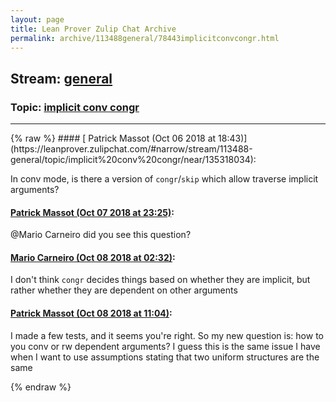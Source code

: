 ```yaml
---
layout: page
title: Lean Prover Zulip Chat Archive 
permalink: archive/113488general/78443implicitconvcongr.html
---
```


## Stream: [general](https://leanprover-community.github.io/archive/113488general/index.html)
### Topic: [implicit conv congr](https://leanprover-community.github.io/archive/113488general/78443implicitconvcongr.html)

---

<base href="https://leanprover.zulipchat.com">
{% raw %}
#### [ Patrick Massot (Oct 06 2018 at 18:43)](https://leanprover.zulipchat.com/#narrow/stream/113488-general/topic/implicit%20conv%20congr/near/135318034):
<p>In conv mode, is there a version of <code>congr</code>/<code>skip</code> which allow traverse implicit arguments?</p>

#### [ Patrick Massot (Oct 07 2018 at 23:25)](https://leanprover.zulipchat.com/#narrow/stream/113488-general/topic/implicit%20conv%20congr/near/135366301):
<p><span class="user-mention" data-user-id="110049">@Mario Carneiro</span> did you see this question?</p>

#### [ Mario Carneiro (Oct 08 2018 at 02:32)](https://leanprover.zulipchat.com/#narrow/stream/113488-general/topic/implicit%20conv%20congr/near/135372046):
<p>I don't think <code>congr</code> decides things based on whether they are implicit, but rather whether they are dependent on other arguments</p>

#### [ Patrick Massot (Oct 08 2018 at 11:04)](https://leanprover.zulipchat.com/#narrow/stream/113488-general/topic/implicit%20conv%20congr/near/135389727):
<p>I made a few tests, and it seems you're right. So my new question is: how to you conv or rw dependent arguments? I guess this is the same issue I have when I want to use assumptions stating that two uniform structures are the same</p>


{% endraw %}
